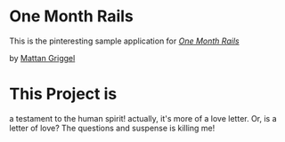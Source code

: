# One Month Rails

This is the pinteresting sample application for
[*One Month Rails*](http://onemonthrails.com)

by [Mattan Griggel](http://mattangriggel.com)

# This Project is #

a testament to the human spirit!
actually, it's more of a love letter.
Or, is a letter of love?
The questions and suspense is killing me!


